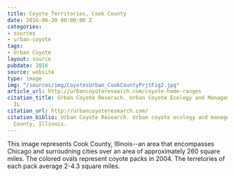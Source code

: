 ```yaml
---
title: Coyote Territories, Cook County
date: 2016-06-30 00:00:00 Z
categories:
- sources
- urban-coyote
tags:
- Urban Coyote
layout: source
pubdate: 2016
source: website
type: image
img: "/sources/img/CoyotesUrban_CookCountyPrjtFig2.jpg"
article_url: http://urbancoyoteresearch.com/coyote-home-ranges
citation_title: Urban Coyote Reserach. Urban Coyote Ecology and Management, Cook County,
  IL
citation_url: http://urbancoyoteresearch.com/
citation_biblio: Urban Coyote Research. Urban coyote ecology and management, Cook
  County, Illinois.
---
```


This image represents Cook County, Illinois--an area that encompasses Chicago and surroudning cities over an area of approximately 260 square miles.  The colored ovals represent coyote packs in 2004. The terretories of each pack average 2-4.3 square miles.  

